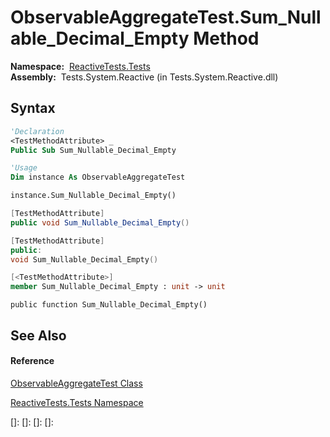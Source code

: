 # ObservableAggregateTest.Sum\_Nullable\_Decimal\_Empty Method

**Namespace:**  [ReactiveTests.Tests](ReactiveTests.Tests\ReactiveTests.Tests.md)  
**Assembly:**  Tests.System.Reactive (in Tests.System.Reactive.dll)

## Syntax

```vb
'Declaration
<TestMethodAttribute> _
Public Sub Sum_Nullable_Decimal_Empty
```

```vb
'Usage
Dim instance As ObservableAggregateTest

instance.Sum_Nullable_Decimal_Empty()
```

```csharp
[TestMethodAttribute]
public void Sum_Nullable_Decimal_Empty()
```

```c++
[TestMethodAttribute]
public:
void Sum_Nullable_Decimal_Empty()
```

```fsharp
[<TestMethodAttribute>]
member Sum_Nullable_Decimal_Empty : unit -> unit 
```

```jscript
public function Sum_Nullable_Decimal_Empty()
```

## See Also

#### Reference

[ObservableAggregateTest Class](ObservableAggregateTest\ObservableAggregateTest.md)

[ReactiveTests.Tests Namespace](ReactiveTests.Tests\ReactiveTests.Tests.md)

[]: 
[]: 
[]: 
[]: 